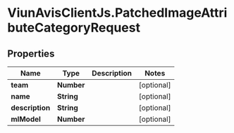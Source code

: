 # ViunAvisClientJs.PatchedImageAttributeCategoryRequest

## Properties

| Name            | Type       | Description | Notes      |
| --------------- | ---------- | ----------- | ---------- |
| **team**        | **Number** |             | [optional] |
| **name**        | **String** |             | [optional] |
| **description** | **String** |             | [optional] |
| **mlModel**     | **Number** |             | [optional] |
